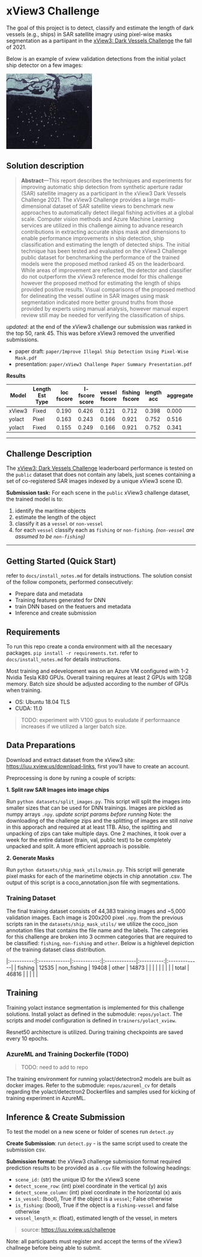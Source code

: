 # xView3 Challenge

The goal of this project is to detect, classify and estimate the length of dark vessels (e.g., ships) in SAR satellite imagry using pixel-wise masks segmentation as a partiipant in the [xView3: Dark Vessels Challenge](https://iuu.xview.us/challenge) the fall of 2021.

Below is an example of xview validation detections from the initial yolact ship detector on a few images:

<img src=docs/media/inference_590dd08f71056cacv_6_4.png height=200>

## Solution description

> __Abstract__—This report describes the techniques and experiments for improving automatic ship detection from synthetic aperture radar (SAR) satellite imagery as a participant in the xView3 Dark Vessels Challenge 2021. The xView3 Challenge provides a large multi-dimensional dataset of SAR satellite views to benchmark new approaches to automatically detect illegal fishing activities at a global scale. Computer vision methods and Azure Machine Learning services are utilized in this challenge aiming to advance research contributions in extracting accurate ships mask and dimensions to enable performance improvements in ship detection, ship classification and estimating the length of detected ships. The initial technique has been tested and evaluated on the xView3 Challenge public dataset for benchmarking the performance of the trained models were the proposed method ranked 45 on the leaderboard. While areas of improvement are reflected, the detector and classifier do not outperform the xView3 reference model for this challenge however the proposed method for estimating the length of ships provided positive results. Visual comparisons of the proposed method for delineating the vessel outline in SAR images using mask segmentation indicated more better ground truths from those provided by experts using manual analysis, however manual expert review still may be needed for verifying the classification of ships. 

_updated_: at the end of the xView3 challenge our submission was ranked in the top 50, rank 45. This was before xView3 removed the unverified submissions.

* paper draft: `paper/Improve Illegal Ship Detection Using Pixel-Wise Mask.pdf`
* presentation: `paper/xView3 Challenge Paper Summary Presentation.pdf`

__Results__

| Model  | Length<br>Est Type | loc<br>fscore | l-fscore<br>score | vessel<br>fscore | fishing<br>fscore | length<br>acc | aggregate |
|--------|--------------------|---------------|-------------------|------------------|-------------------|---------------|-----------|
| xView3 | Fixed              |     0.190     |       0.426       |       0.121      |       0.712       |     0.398     |   0.000   |
| yolact | Pixel              |     0.163     |       0.243       |       0.166      |       0.921       |     0.752     |   0.516   |
| yolact | Fixed              |     0.155     |       0.249       |       0.166      |       0.921       |     0.752     |   0.341   |

--------

## Challenge Description

The [xView3: Dark Vessels Challenge](https://iuu.xview.us/challenge) leaderboard performance is tested on the `public` dataset that does not contain any labels, just scenes containing a set of co-registered SAR images indexed by a unique xView3 scene ID.  

__Submission task:__ For each scene in the `public` xView3 challenge dataset, the trained model is to:
1. identify the maritime objects
2. estimate the length of the object
3. classify it as a `vessel` or `non-vessel`
4. for each `vessel` classify each as `fishing` or `non-fishing`. _(`non-vessel` are assumed to be `non-fishing`)_


-----------
## Getting Started (Quick Start)

refer to `docs/install_notes.md` for details instructions. 
The solution consist of the follow componets, performed consecutively:
* Prepare data and metadata
* Training features generated for DNN
* train DNN based on the featuers and metadata
* Inference and create submission

## Requirements

To run this repo create a conda environment with all the necesaary packages. `pip install -r requirements.txt`. refer to `docs/install_notes.md` for details instructions. 

Most training and edevelopment was on an Azure VM configured with 1-2 Nvidia Tesla K80 GPUs. Overall training requires at least 2 GPUs with 12GB memory. Batch size should be adjusted according to the number of GPUs when training. 
* OS: Ubuntu 18.04 TLS
* CUDA: 11.0

> TODO: experiment with V100 gpus to evaludate if performaance increases if we utilized a larger batch size.

## Data Preparations

Download and extract dataset from the xView3 site: https://iuu.xview.us/download-links, first you'll have to create an account. 

Preprocessing is done by runing a couple of scripts: 

__1. Split raw SAR Images into image chips__

Run `python datasets/split_images.py`. This script will split the images into smaller sizes that can be used for DNN trainings. Images are pickled as numpy arrays `.npy`. _update script params before running_
Note: the downloading of the challenge zips and the splitting of images are still _naive_ in this apporach and required at at least 1TB. Also, the splitting and unpacking of zips can take multiple days. One 2 machines, it took over a week for the entire dataset (train, val, public test) to be completely unpacked and split. A more efficient approach is possible. 

__2. Generate Masks__

Run `python datasets/ship_mask_utils/main.py`. This script will generate pixel masks for each of the marinetime objects in chip annotation .csv. The output of this script is a coco_annotation.json file with segmentations. 

### Training Dataset 

The final training dataset consists of 44,383 training images and ~5,000 validation images. Each image is 200x200 pixel `.npy`. from the previous scripts ran in the `datasets/ship_mask_utils/` we utilize the coco_json annotation files that contains the file name and the labels. The categories for this challenge are broken into 3 ocmmen categories that are required to be classified: `fishing`, `non-fishing` and `other`. Below is a highlevel depiction of the training dataset class distribution. 

|:----------:|:-------------|:-----------:|:-------------|:----------:|:-------------|
|  fishing   | 12535        | non_fishing | 19408        |   other    | 14873        |
|            |              |             |              |            |              |
|   total    | 46816        |             |              |            |              |

## Training

Training yolact instance segmentation is implemented for this challenge solutions. Install yolact as defined in the submodule: `repos/yolact`. The scripts and model configuration is defined in `trainers/yolact_xview`.

Resnet50 architecture is utilized. During training checkpoints are saved every 10 epochs.

### AzureML and Training Dockerfile (TODO)

> TODO: need to add to repo

The training environment for running yolact/detectron2 models are built as docker images. Refer to the submodule: `repos/azureml_cv` for details regarding the yolact/detectron2 Dockerfiles and samples used for kicking of training experiment in AzureML.



## Inference & Create Submission

To test the model on a new scene or folder of scenes run `detect.py`

__Create Submission__: run `detect.py` - is the same script used to create the submission csv. 

__Submission format:__ the xView3 challenge submission format required prediction results to be provided as a `.csv` file with the following headings:
* `scene_id:` (str) the unique ID for the xView3 scene
* `detect_scene_row`: (int) pixel coordinate in the vertical (y) axis
* `detect_scene_column`: (int) pixel coordinate in the horizontal (x) axis
* `is_vessel`: (bool), True if the object is a `vessel`; False otherwise
* `is_fishing`: (bool), True if the object is a `fishing-vessel` and false otherwise
* `vessel_length_m`: (float), estimated length of the vessel, in meters

> source: https://iuu.xview.us/challenge

Note: all participants must register and accept the terms of the xView3 challnege before being able to submit. 


